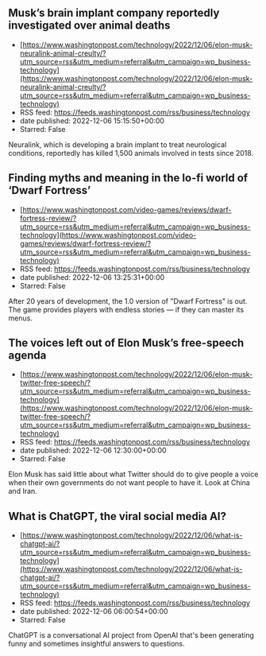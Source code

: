 ## Musk’s brain implant company reportedly investigated over animal deaths
 - [https://www.washingtonpost.com/technology/2022/12/06/elon-musk-neuralink-animal-creulty/?utm_source=rss&utm_medium=referral&utm_campaign=wp_business-technology](https://www.washingtonpost.com/technology/2022/12/06/elon-musk-neuralink-animal-creulty/?utm_source=rss&utm_medium=referral&utm_campaign=wp_business-technology)
 - RSS feed: https://feeds.washingtonpost.com/rss/business/technology
 - date published: 2022-12-06 15:15:50+00:00
 - Starred: False

Neuralink, which is developing a brain implant to treat neurological conditions, reportedly has killed 1,500 animals involved in tests since 2018.

## Finding myths and meaning in the lo-fi world of ‘Dwarf Fortress’
 - [https://www.washingtonpost.com/video-games/reviews/dwarf-fortress-review/?utm_source=rss&utm_medium=referral&utm_campaign=wp_business-technology](https://www.washingtonpost.com/video-games/reviews/dwarf-fortress-review/?utm_source=rss&utm_medium=referral&utm_campaign=wp_business-technology)
 - RSS feed: https://feeds.washingtonpost.com/rss/business/technology
 - date published: 2022-12-06 13:25:31+00:00
 - Starred: False

After 20 years of development, the 1.0 version of "Dwarf Fortress" is out. The game provides players with endless stories — if they can master its menus.

## The voices left out of Elon Musk’s free-speech agenda
 - [https://www.washingtonpost.com/technology/2022/12/06/elon-musk-twitter-free-speech/?utm_source=rss&utm_medium=referral&utm_campaign=wp_business-technology](https://www.washingtonpost.com/technology/2022/12/06/elon-musk-twitter-free-speech/?utm_source=rss&utm_medium=referral&utm_campaign=wp_business-technology)
 - RSS feed: https://feeds.washingtonpost.com/rss/business/technology
 - date published: 2022-12-06 12:30:00+00:00
 - Starred: False

Elon Musk has said little about what Twitter should do to give people a voice when their own governments do not want people to have it. Look at China and Iran.

## What is ChatGPT, the viral social media AI?
 - [https://www.washingtonpost.com/technology/2022/12/06/what-is-chatgpt-ai/?utm_source=rss&utm_medium=referral&utm_campaign=wp_business-technology](https://www.washingtonpost.com/technology/2022/12/06/what-is-chatgpt-ai/?utm_source=rss&utm_medium=referral&utm_campaign=wp_business-technology)
 - RSS feed: https://feeds.washingtonpost.com/rss/business/technology
 - date published: 2022-12-06 06:00:54+00:00
 - Starred: False

ChatGPT is a conversational AI project from OpenAI that's been generating funny and sometimes insightful answers to questions.

